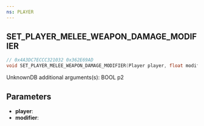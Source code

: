 ```yaml
---
ns: PLAYER
---
```

## SET_PLAYER_MELEE_WEAPON_DAMAGE_MODIFIER

```c
// 0x4A3DC7ECCC321032 0x362E69AD
void SET_PLAYER_MELEE_WEAPON_DAMAGE_MODIFIER(Player player, float modifier);
```

UnknownDB additional arguments(s): BOOL p2

## Parameters
* **player**: 
* **modifier**: 

